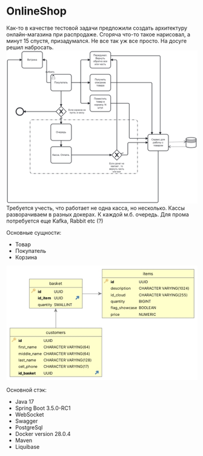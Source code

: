 # OnlineShop
Как-то в качестве тестовой задачи предложили создать архитектуру онлайн-магазина при распродаже. Сгоряча что-то такое нарисовал, а минут 15 спустя, призадумался. Не все так уж все просто. На досуге решил набросать.
![Alt text](onlineshop.png)
Требуется учесть, что работает не одна касса, но несколько. Кассы разворачиваем в разных докерах. К каждой м.б. очередь. Для прома потребуется еще Kafka, Rabbit etc (?)

Основные сущности:
 - Товар 
 - Покупатель
 - Корзина

![Alt text](db_structure.jpg)

Основной стэк: 
 - Java 17
 - Spring Boot 3.5.0-RC1
 - WebSocket
 - Swagger
 - PostgreSql
 - Docker version 28.0.4
 - Maven
 - Liquibase
